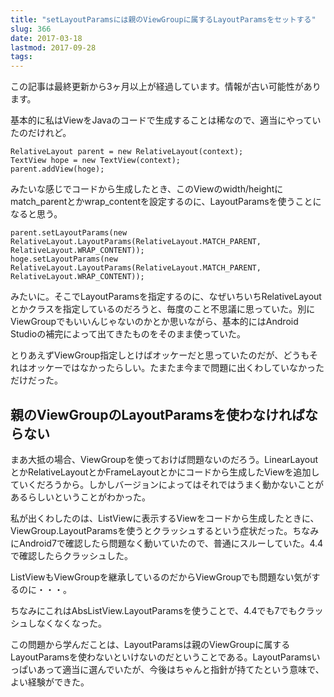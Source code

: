 ```yaml
---
title: "setLayoutParamsには親のViewGroupに属するLayoutParamsをセットする"
slug: 366
date: 2017-03-18
lastmod: 2017-09-28
tags: 
---
```


<div id="wppda_alert">この記事は最終更新から3ヶ月以上が経過しています。情報が古い可能性があります。</div><p>基本的に私はViewをJavaのコードで生成することは稀なので、適当にやっていたのだけれど。</p>
<pre><code>RelativeLayout parent = new RelativeLayout(context);
TextView hope = new TextView(context);
parent.addView(hoge);
</code></pre>
<p>みたいな感じでコードから生成したとき、このViewのwidth/heightにmatch_parentとかwrap_contentを設定するのに、LayoutParamsを使うことになると思う。</p>
<pre><code>parent.setLayoutParams(new RelativeLayout.LayoutParams(RelativeLayout.MATCH_PARENT, RelativeLayout.WRAP_CONTENT));
hoge.setLayoutParams(new RelativeLayout.LayoutParams(RelativeLayout.MATCH_PARENT, RelativeLayout.WRAP_CONTENT));
</code></pre>
<p>みたいに。そこでLayoutParamsを指定するのに、なぜいちいちRelativeLayoutとかクラスを指定しているのだろうと、毎度のこと不思議に思っていた。別にViewGroupでもいいんじゃないのかとか思いながら、基本的にはAndroid Studioの補完によって出てきたものをそのまま使っていた。</p>
<p>とりあえずViewGroup指定しとけばオッケーだと思っていたのだが、どうもそれはオッケーではなかったらしい。たまたま今まで問題に出くわしていなかっただけだった。</p>
<h2>親のViewGroupのLayoutParamsを使わなければならない</h2>
<p>まあ大抵の場合、ViewGroupを使っておけば問題ないのだろう。LinearLayoutとかRelativeLayoutとかFrameLayoutとかにコードから生成したViewを追加していくだろうから。しかしバージョンによってはそれではうまく動かないことがあるらしいということがわかった。</p>
<p>私が出くわしたのは、ListViewに表示するViewをコードから生成したときに、ViewGroup.LayoutParamsを使うとクラッシュするという症状だった。ちなみにAndroid7で確認したら問題なく動いていたので、普通にスルーしていた。4.4で確認したらクラッシュした。</p>
<p>ListViewもViewGroupを継承しているのだからViewGroupでも問題ない気がするのに・・・。</p>
<p>ちなみにこれはAbsListView.LayoutParamsを使うことで、4.4でも7でもクラッシュしなくなくなった。</p>
<p>この問題から学んだことは、LayoutParamsは親のViewGroupに属するLayoutParamsを使わないといけないのだということである。LayoutParamsいっぱいあって適当に選んでいたが、今後はちゃんと指針が持てたという意味で、よい経験ができた。</p>

  